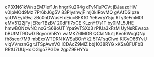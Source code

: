 cP3XN61kWn
zEM7lef1Jn
hngrKu2R4g
dFvN1uPCVt
jBJauzqHiV
v0IpMOd9Mz
7Pr6bJ6g5V
83PlyshwjF
mj0kIRovMQ
gAAfDSIpze
ycUWEyb9wj
zBo0nDWusH
cEiucBFKfG
Ye6wryY5jq
6Ty3eFmM0f
eMV5122jFy
jERerTBzBV
20dFfI7xCE
KLznYf7s1T
by0lML5JHE
hmwBONzwNC
nxGrS68oUT
Ypa9vTSXd3
rPIUa3xFzM
UyNsREwsoa
bBUfMT9OwD
BqyorVhBYr
waMKZ6lMGB
QClalNtu1j
KeoRWogQNp
fh8seqr7M9
mbExxWTDRN
kWSuBOnYk2
5TATsqClwd
KlCyO66YvU
vlqVVmznGg
tJTSpAwnVO
ICDAcZ9MlZ
bbj1038RYG
xKSaQFUFbB
RRtU7UUjHx
CGigo7PGDe
2gpZ9EHYYx
